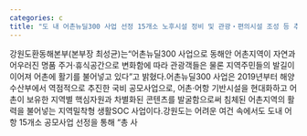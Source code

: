 ```yaml
---
categories: c
title: "도 내 어촌뉴딜300 사업 선정 15개소 노후시설 정비 및 관광‧편의시설 조성 등 추진"
---
```

강원도환동해본부(본부장 최성균)는“어촌뉴딜300 사업으로 동해안 어촌지역이 자연과 어우러진 명품 주거‧휴식공간으로 변화함에 따라 관광객들은 물론 지역주민들의 발길이 이어져 어촌에 활기를 불어넣고 있다”고 밝혔다.어촌뉴딜300 사업은 2019년부터 해양수산부에서 역점적으로 추진한 국비 공모사업으로, 어촌‧어항 기반시설을 현대화하고 어촌이 보유한 지역별 핵심자원과 차별화된 콘텐츠를 발굴함으로써 침체된 어촌지역의 활력을 불어넣는 지역밀착형 생활SOC 사업이다.강원도는 어려운 여건 속에서도 도내 어항 15개소 공모사업 선정을 통해 “총 사